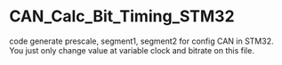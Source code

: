 # CAN_Calc_Bit_Timing_STM32
code generate prescale, segment1, segment2 for config CAN in STM32. You just only change value at variable clock and bitrate on this file.
